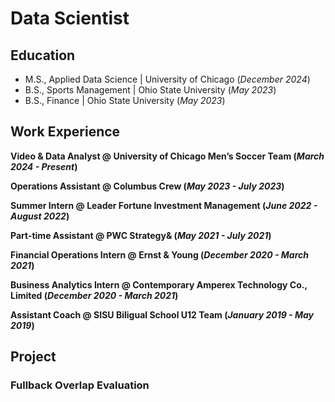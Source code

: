 # Data Scientist

## Education
- M.S., Applied Data Science | University of Chicago (_December 2024_)
- B.S., Sports Management | Ohio State University (_May 2023_)
- B.S., Finance | Ohio State University (_May 2023_)


## Work Experience
**Video & Data Analyst @ University of Chicago Men’s Soccer Team (_March 2024 - Present_)**

**Operations Assistant @ Columbus Crew (_May 2023 - July 2023_)**

**Summer Intern @ Leader Fortune Investment Management (_June 2022 - August 2022_)**

**Part-time Assistant @ PWC Strategy& (_May 2021 - July 2021_)**

**Financial Operations Intern @ Ernst & Young (_December 2020 - March 2021_)**

**Business Analytics Intern @ Contemporary Amperex Technology Co., Limited (_December 2020 - March 2021_)**

**Assistant Coach @ SISU Biligual School U12 Team (_January 2019 - May 2019_)**


## Project
### Fullback Overlap Evaluation
